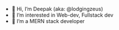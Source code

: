 - 👋 Hi, I’m Deepak (aka: @lodgingzeus)
- 👀 I’m interested in Web-dev, Fullstack dev
- 🌱 I’m a MERN stack developer
